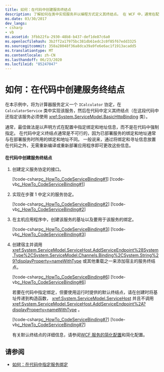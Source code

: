 ```yaml
---
title: 如何：在代码中创建服务终结点
description: 了解如何在类中实现服务并以编程方式定义其终结点。 在 WCF 中，通常在配置文件中定义终结点。
ms.date: 03/30/2017
dev_langs:
- csharp
- vb
ms.assetid: 3fbb22fa-2930-48b8-b437-def1de87c6a0
ms.openlocfilehash: 3b2ff2a17975bc381db61edc2c0f85f67edd3325
ms.sourcegitcommit: 358a28048f36a8dca39a9fe6e6ac1f1913acadd5
ms.translationtype: MT
ms.contentlocale: zh-CN
ms.lasthandoff: 06/23/2020
ms.locfileid: "85247047"
---
```

# <a name="how-to-create-a-service-endpoint-in-code"></a>如何：在代码中创建服务终结点
在本示例中，将为计算器服务定义一个 `ICalculator` 协定，在 `CalculatorService` 类中实现该服务，然后在代码中定义其终结点（在这段代码中还指定该服务必须使用 <xref:System.ServiceModel.BasicHttpBinding> 类）。  
  
 通常，最佳做法是以声明方式在配置中指定绑定和地址信息，而不是在代码中强制指定。 在代码中定义终结点通常是不可行的，因为已部署服务的绑定和地址通常与在部署服务时所用的绑定和地址不同。 一般说来，通过将绑定和寻址信息放置在代码之外，无需重新编译或重新部署应用程序即可更改这些信息。  
  
#### <a name="to-create-a-service-endpoint-in-code"></a>在代码中创建服务终结点  
  
1. 创建定义服务协定的接口。  
  
     [!code-csharp[c_HowTo_CodeServiceBinding#1](../../../../samples/snippets/csharp/VS_Snippets_CFX/c_howto_codeservicebinding/cs/source.cs#1)]
     [!code-vb[c_HowTo_CodeServiceBinding#1](../../../../samples/snippets/visualbasic/VS_Snippets_CFX/c_howto_codeservicebinding/vb/source.vb#1)]  
  
2. 实现在步骤 1 中定义的服务协定。  
  
     [!code-csharp[c_HowTo_CodeServiceBinding#2](../../../../samples/snippets/csharp/VS_Snippets_CFX/c_howto_codeservicebinding/cs/source.cs#2)]
     [!code-vb[c_HowTo_CodeServiceBinding#2](../../../../samples/snippets/visualbasic/VS_Snippets_CFX/c_howto_codeservicebinding/vb/source.vb#2)]  
  
3. 在主机应用程序中，创建该服务的基址以及要用于该服务的绑定。  
  
     [!code-csharp[c_HowTo_CodeServiceBinding#3](../../../../samples/snippets/csharp/VS_Snippets_CFX/c_howto_codeservicebinding/cs/source.cs#3)]
     [!code-vb[c_HowTo_CodeServiceBinding#3](../../../../samples/snippets/visualbasic/VS_Snippets_CFX/c_howto_codeservicebinding/vb/source.vb#3)]  
  
4. 创建宿主并调用 <xref:System.ServiceModel.ServiceHost.AddServiceEndpoint%28System.Type%2CSystem.ServiceModel.Channels.Binding%2CSystem.String%29?displayProperty=nameWithType> 或其他重载之一来添加宿主的服务终结点。  
  
     [!code-csharp[c_HowTo_CodeServiceBinding#6](../../../../samples/snippets/csharp/VS_Snippets_CFX/c_howto_codeservicebinding/cs/source.cs#6)]
     [!code-vb[c_HowTo_CodeServiceBinding#6](../../../../samples/snippets/visualbasic/VS_Snippets_CFX/c_howto_codeservicebinding/vb/source.vb#6)]  
  
     若要在代码中指定绑定，但要使用运行时提供的默认终结点，请在创建时将基址传递到构造函数， <xref:System.ServiceModel.ServiceHost> 并且不调用 <xref:System.ServiceModel.ServiceHost.AddServiceEndpoint%2A?displayProperty=nameWithType> 。  
  
     [!code-csharp[c_HowTo_CodeServiceBinding#7](../../../../samples/snippets/csharp/VS_Snippets_CFX/c_howto_codeservicebinding/cs/source.cs#7)]
     [!code-vb[c_HowTo_CodeServiceBinding#7](../../../../samples/snippets/visualbasic/VS_Snippets_CFX/c_howto_codeservicebinding/vb/source.vb#7)]  
  
     有关默认终结点的详细信息，请参阅[WCF 服务的](../samples/simplified-configuration-for-wcf-services.md)[简化配置](../simplified-configuration.md)和简化配置。  
  
## <a name="see-also"></a>请参阅

- [如何：在代码中指定服务绑定](../how-to-specify-a-service-binding-in-code.md)
